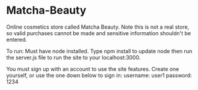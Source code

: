 # Matcha-Beauty

Online cosmetics store called Matcha Beauty. Note this is not a real store, so valid purchases cannot be made and sensitive 
information shouldn't be entered.

To run: Must have node installed. Type npm install to update node then run the server.js file to run the site to your localhost:3000. 

You must sign up with an account to use the site features. Create one yourself, or use the one down below to sign in:
username: user1
password: 1234
